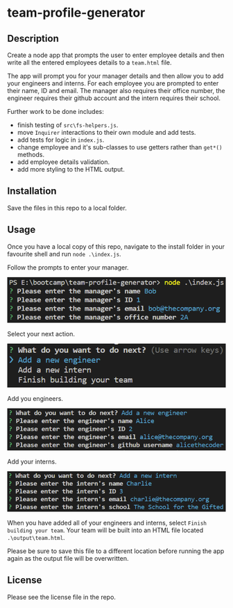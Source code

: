 # team-profile-generator

## Description

Create a node app that prompts the user to enter employee details and then write all the entered employees details to a `team.html` file.

The app will prompt you for your manager details and then allow you to add your engineers and interns. For each employee you are prompted to enter their name, ID and email. The manager also requires their office number, the engineer requires their github account and the intern requires their school.

Further work to be done includes:
- finish testing of `src\fs-helpers.js`.
- move `Inquirer` interactions to their own module and add tests.
- add tests for logic in `index.js`.
- change employee and it's sub-classes to use getters rather than `get*()` methods.
- add employee details validation.
- add more styling to the HTML output.

## Installation

Save the files in this repo to a local folder.

## Usage

Once you have a local copy of this repo, navigate to the install folder in your favourite shell and run `node .\index.js`.

Follow the prompts to enter your manager.

![manager prompts](./assets/images/screenshot-manager.png)

Select your next action.

![select next action](./assets/images/screenshot-next-action.png)

Add you engineers.

![engineer prompts](./assets/images/screenshot-engineer.png)

Add your interns.

![intern prompts](./assets/images/screenshot-intern.png)

When you have added all of your engineers and interns, select `Finish building your team`. Your team will be built into an HTML file located `.\output\team.html`.

Please be sure to save this file to a different location before running the app again as the output file will be overwritten.

## License

Please see the license file in the repo.